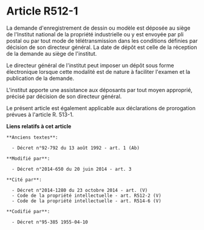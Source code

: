 # Article R512-1

La demande d'enregistrement de dessin ou modèle est déposée au siège de l'Institut national de la propriété industrielle ou y
est envoyée par pli postal ou par tout mode de télétransmission dans les conditions définies par décision de son directeur
général. La date de dépôt est celle de la réception de la demande au siège de l'institut. 

Le directeur général de l'institut peut imposer un dépôt sous forme électronique lorsque cette modalité est de nature à
faciliter l'examen et la publication de la demande. 

L'institut apporte une assistance aux déposants par tout moyen approprié, précisé par décision de son directeur général. 

Le présent article est également applicable aux déclarations de prorogation prévues à l'article R. 513-1.

**Liens relatifs à cet article**

	**Anciens textes**:

	  - Décret n°92-792 du 13 août 1992 - art. 1 (Ab)

	**Modifié par**:

	  - Décret n°2014-650 du 20 juin 2014 - art. 3

	**Cité par**:

	  - Décret n°2014-1280 du 23 octobre 2014 - art. (V)
	  - Code de la propriété intellectuelle - art. R512-2 (V)
	  - Code de la propriété intellectuelle - art. R514-6 (V)

	**Codifié par**:

	  - Décret n°95-385 1955-04-10
